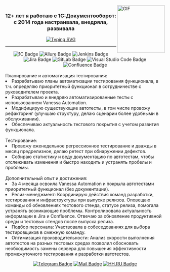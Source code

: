  <!-- Heading -->
<!-- code gif-->
<img align="right" alt="GIF" src="https://media.giphy.com/media/v1.Y2lkPTc5MGI3NjExMjJ5aTdsNzQ4ZWhxcmN3aHZ0eXl4NmdodGsyZ2Nrem96MHd5Mml3ZyZlcD12MV9pbnRlcm5hbF9naWZfYnlfaWQmY3Q9Zw/ICbFPEIE96f89zWIWO/giphy.gif" width="150" />
<h3 align="center">12+ лет я работаю с 1С:Документооборот:<br>с 2014 года настраивала, внедряла, развивала</h3>

<div align="center"><a href="https://git.io/typing-svg"><img src="https://readme-typing-svg.demolab.com?font=Open+Sans&weight=600&size=22&duration=2800&color=109ACA&center=true&vCenter=true&multiline=true&width=435&lines=%D1%81+2022+%D0%B3%D0%BE%D0%B4%D0%B0+%D0%BF%D0%B5%D1%80%D0%B5%D1%88%D0%BB%D0%B0+%D0%B2+%D1%82%D0%B5%D1%81%D1%82%D0%B8%D1%80%D0%BE%D0%B2%D0%B0%D0%BD%D0%B8%D0%B5" alt="Typing SVG" /></a></div>

<!-- About section -->
---

<div align="center">
<img src="https://img.shields.io/badge/1C-e9eb27?style=for-the-badge&logo=1C&logoColor=white" alt="1C Badge" /> <img src="https://img.shields.io/badge/Allure-E6007A?style=for-the-badge&logo=allure&logoColor=white" alt="Allure Badge" /> <img src="https://img.shields.io/badge/Jenkins-%232C5263.svg?style=for-the-badge&logo=jenkins&logoColor=white" alt="Jenkins Badge" /> <img src="https://img.shields.io/badge/Jira-%230A0FFF.svg?style=for-the-badge&logo=jira&logoColor=white" alt="Jira Badge" /> <img src="https://img.shields.io/badge/GitLab-blue?style=for-the-badge&logo=gitLab&logoColor=white" alt="GitLab Badge" /> <img src="https://img.shields.io/badge/VS Code-0078d7.svg?style=for-the-badge&logo=visualstudiocode&logoColor=white" alt="Visual Studio Code Badge" /> <img src="https://img.shields.io/badge/Confluence-%23172BF4.svg?style=for-the-badge&logo=confluence&logoColor=white" alt="Confluence Badge" /></div>

<!-- About section: END -->

<!-- Skills-->
<div id="text" align="left">
<br>Планирование и автоматизация тестирования:
<li> Разрабатываю планы автоматизации тестирования функционала, в т.ч. определяю приоритетный функционал в сотрудничестве с руководителем проекта.</li>
<li> Разрабатываю и внедряю автоматизированные тесты с использованием Vanessa Automation.</li>
<li> Модифицирую существующие автотесты,  в том числе провожу рефакторинг (улучшаю структуру, делаю сценарии более удобными в обслуживании).</li>
<li>  Обеспечиваю актуальность тестового покрытия  с учетом развития функционала.</li>
<br>Тестирование:  
<li>  Провожу еженедельное регрессионное тестирование и дважды в месяц предрелизное, делаю ретест при обнаружении дефектов. </li>
<li>  Собираю статистику и веду документацию по автотестам, чтобы отслеживать изменения и быстро находить и устранять пробелы и проблемы.</li>
<br>Дополнительный опыт и достижения:  
<li>  За 4 месяца освоила Vanessa Automation и покрыла автотестами приоритетный функционал (без документации).</li>
<li>  Релиз-менеджмент:  Координирую действия команд разработки, тестирования и инфраструктуры при выпуске релизов. Оповещаю команды об обновлениях тестового стенда, статусе релиза, помогала устранять возникающие проблемы. Контролировала актуальность информации в Jira и Confluence. Отвечаю за обновление продуктивной среды и тестовых стендов после выпуска релиза.</li>
<li>  Подбор персонала:  Участвовала в собеседованиях для выбора тестировщиков в смежную команду.</li>
<li>  Оптимизация производительности:  Анализ скорости выполнения автотестов на разных тестовых средах позволил обосновать необходимость замены сервера для повышения эффективности промежуточного тестирования и разработки автотестов.</li>
</div>
<p align="center">
<div id="badges2" align="center">
  <a href="https://t.me/m_budda">
    <img src="https://img.shields.io/badge/Telegram-blue?style=for-the-badge&logo=telegram&logoColor=white" alt="Telegram Badge"/></a>
  <a href="mailto:ksenia.sotnikova@yandex.ru">
    <img src="https://img.shields.io/badge/Mail-red?style=for-the-badge&logo=mail&logoColor=white" alt="Mail Badge"/></a>
  <a href="https://hh.ru/resume/a8cef7f5ff074590640039ed1f44346b795447">
    <img src="https://img.shields.io/badge/HH.RU-red?style=for-the-badge&logo=HH.RU&logoColor=white" alt="HH.RU Badge"/></a></div>
</p>
<!-- THE END -->
